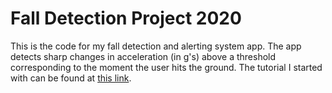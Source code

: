 # Fall Detection Project 2020

This is the code for my fall detection and alerting system app. The app detects sharp changes in acceleration (in g's) above a threshold corresponding to the moment the user hits the ground. The tutorial I started with can be found at [this link](https://mbientlab.com/tutorials/JaDevelopment.html). 
